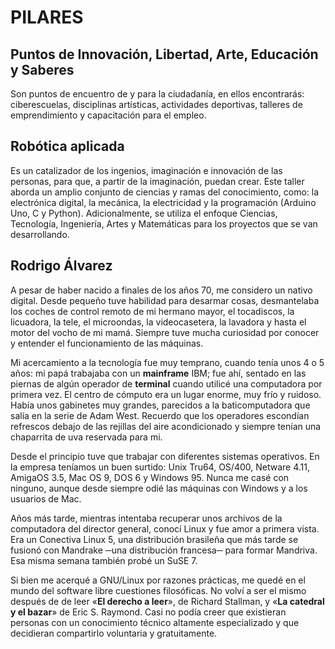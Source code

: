 # PILARES

## Puntos de Innovación, Libertad, Arte, Educación y Saberes

Son puntos de encuentro de y para la ciudadanía, en ellos encontrarás:
ciberescuelas, disciplinas artísticas, actividades deportivas, talleres de emprendimiento y capacitación para el empleo.

## Robótica aplicada

Es un catalizador de los ingenios, imaginación e innovación de las personas, para que, a partir de la imaginación, puedan crear. Este taller aborda un amplio conjunto de ciencias y ramas del conocimiento, como: la electrónica digital, la mecánica, la electricidad y la programación (Arduino Uno, C y Python). Adicionalmente, se utiliza el enfoque Ciencias, Tecnología, Ingeniería, Artes y Matemáticas para los proyectos que se van desarrollando.

## Rodrigo Álvarez

A pesar de haber nacido a finales de los años 70, me considero un nativo digital. Desde pequeño tuve habilidad para desarmar cosas, desmantelaba los coches de control remoto de mi hermano mayor, el tocadiscos, la licuadora, la tele, el microondas, la videocasetera, la lavadora y hasta el motor del vocho de mi mamá. Siempre tuve mucha curiosidad por conocer y entender el funcionamiento de las máquinas.

Mi acercamiento a la tecnología fue muy temprano, cuando tenía unos 4 o 5 años: mi papá trabajaba con un **mainframe** IBM; fue ahí, sentado en las piernas de algún operador de **terminal** cuando utilicé una computadora por primera vez. El centro de cómputo era un lugar enorme, muy frío y ruidoso. Había unos gabinetes muy grandes, parecidos a la baticomputadora que salía en la serie de Adam West. Recuerdo que los operadores escondían refrescos debajo de las rejillas del aire acondicionado y siempre tenían una chaparrita de uva reservada para mi.

Desde el principio tuve que trabajar con diferentes sistemas operativos. En la empresa teníamos un buen surtido: Unix Tru64, OS/400, Netware 4.11, AmigaOS 3.5, Mac OS 9, DOS 6 y Windows 95. Nunca me casé con ninguno, aunque desde siempre odié las máquinas con Windows y a los usuarios de Mac.

Años más tarde, mientras intentaba recuperar unos archivos de la computadora del director general, conocí Linux y fue amor a primera vista. Era un Conectiva Linux 5, una distribución brasileña que más tarde se fusionó con Mandrake ─una distribución francesa─ para formar Mandriva. Esa misma semana también probé un SuSE 7.

Si bien me acerqué a GNU/Linux por razones prácticas, me quedé en el mundo del software libre cuestiones filosóficas. No volví a ser el mismo después de de leer «**El derecho a leer**», de Richard Stallman, y «**La catedral y el bazar**» de Eric S. Raymond. Casi no podía creer que existieran personas con un conocimiento técnico altamente especializado y que decidieran compartirlo voluntaria y gratuitamente.
